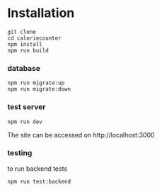 # Installation

```
git clone
cd caloriecounter
npm install
npm run build
```

### database
```
npm run migrate:up
npm run migrate:down
```


### test server

```
npm run dev
```

The site can be accessed on http://localhost:3000

### testing

to run backend tests
```
npm run test:backend
```
